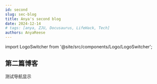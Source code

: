 ```yaml
---
id: second
slug: sec-blog
title: Anya's second blog
date: 2024-12-14
# tags: [anya, ZJU, Docusaurus, LifeHack, Tech]
authors: AnyaReese
---
```


import LogoSwitcher from '@site/src/components/Logo/LogoSwitcher';

<LogoSwitcher />


## 第二篇博客

测试导航显示

